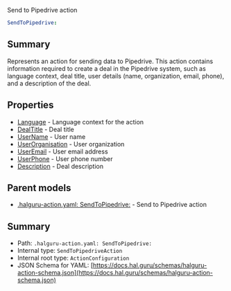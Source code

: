<!--
title: SendToPipedrive
description: Send to Pipedrive action
version: DEBUG
generated: true
date: 2025-04-06
node: This file is generated by the command-line program: `halguru manual --generate-docs`
-->


Send to Pipedrive action

```yaml
SendToPipedrive:
```

## Summary

Represents an action for sending data to Pipedrive. This action contains information required to create a deal in the Pipedrive system, such as language context, deal title, user details (name, organization, email, phone), and a description of the deal.

## Properties

* [Language]((action)-sendtopipedrive-language.md) - Language context for the action
* [DealTitle]((action)-sendtopipedrive-dealtitle.md) - Deal title
* [UserName]((action)-sendtopipedrive-username.md) - User name
* [UserOrganisation]((action)-sendtopipedrive-userorganisation.md) - User organization
* [UserEmail]((action)-sendtopipedrive-useremail.md) - User email address
* [UserPhone]((action)-sendtopipedrive-userphone.md) - User phone number
* [Description]((action)-sendtopipedrive-description.md) - Deal description

## Parent models

* [.halguru-action.yaml: SendToPipedrive:]((action)-sendtopipedrive.md) - Send to Pipedrive action

## Summary

* Path: `.halguru-action.yaml: SendToPipedrive:`
* Internal type: `SendToPipedriveAction`
* Internal root type: `ActionConfiguration`
* JSON Schema for YAML: [https://docs.hal.guru/schemas/halguru-action-schema.json](https://docs.hal.guru/schemas/halguru-action-schema.json)
